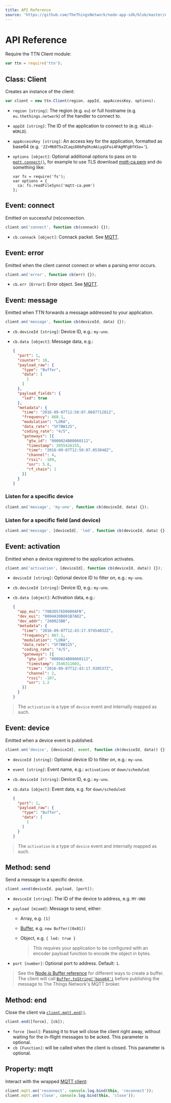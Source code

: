 ```yaml
---
title: API Reference
source: 'https://github.com/TheThingsNetwork/node-app-sdk/blob/master/API.md'
---
```


# API Reference

Require the TTN Client module:

```js
var ttn = require('ttn');
```

## Class: Client

Creates an instance of the client:

```js
var client = new ttn.Client(region, appId, appAccessKey, options);
```

* `region [string]`: The region (e.g. `eu`) or full hostname (e.g. `eu.thethings.network`) of the handler to connect to.
* `appId [string]`: The ID of the application to connect to (e.g. `HELLO-WORLD`).
* `appAccessKey [string]`: An access key for the application, formatted as base64 (e.g. `'2Z+MU0T5xZCaqsD0bPqOhzA6iygGFoi4FAgMFgBfXSo='`).
* `options [object]`: Optional additional options to pass on to [`mqtt.connect()`](https://www.npmjs.com/package/mqtt#connect), for example to use TLS download [mqtt-ca.pem](https://preview.console.thethingsnetwork.org/mqtt-ca.pem) and do something like:
  
    ```node
    var fs = require('fs');
    var options = {
      ca: fs.readFileSync('mqtt-ca.pem')
    };
    ```

## Event: connect

Emitted on successful (re)connection.

```js
client.on('connect', function cb(connack) {});
```

* `cb.connack [object]`: Connack packet. See [MQTT](https://www.npmjs.com/package/mqtt#event-connect).

## Event: error

Emitted when the client cannot connect or when a parsing error occurs.

```js
client.on('error', function cb(err) {});
```

* `cb.err [Error]`: Error object. See [MQTT](https://www.npmjs.com/package/mqtt#event-error).

## Event: message

Emitted when TTN forwards a message addressed to your application.

```js
client.on('message', function cb(deviceId, data) {});
```

* `cb.deviceId [string]`: Device ID, e.g.: `my-uno`.
* `cb.data [object]`: Message data, e.g.:

  ```json
  {
    "port": 1,
    "counter": 10,
    "payload_raw": {
      "type": "Buffer",
      "data": [
        1
      ]
    },
    "payload_fields": {
      "led": true
    },
    "metadata": {
      "time": "2016-09-07T12:50:07.068771281Z",
      "frequency": 868.1,
      "modulation": "LORA",
      "data_rate": "SF7BW125",
      "coding_rate": "4/5",
      "gateways": [{
        "gtw_id": "0000024B08060112",
        "timestamp": 3955426155,
        "time": "2016-09-07T12:50:07.053048Z",
        "channel": 4,
        "rssi": -109,
        "snr": 5.8,
        "rf_chain": 1
      }]
    }
  }
  ```

### Listen for a specific device

```js
client.on('message', 'my-uno', function cb(deviceId, data) {});
```

### Listen for a specific field (and device)

```js
client.on('message', [deviceId], 'led', function cb(deviceId, data) {});
```

## Event: activation

Emitted when a device registered to the application activates.

```js
client.on('activation', [deviceId], function cb(deviceId, data)) {});
```

* `deviceId [string]`: Optional device ID to filter on, e.g.: `my-uno`.
* `cb.deviceId [string]`: Device ID, e.g.: `my-uno`.
* `cb.data [object]`: Activation data, e.g.:

  ```json
  {
    "app_eui": "70B3D57ED0000AFB",
    "dev_eui": "0004A30B001B7AD2",
    "dev_addr": "260023BB",
    "metadata": {
      "time": "2016-09-07T12:43:17.97454032Z",
      "frequency": 867.1,
      "modulation": "LORA",
      "data_rate": "SF7BW125",
      "coding_rate": "4/5",
      "gateways": [{
        "gtw_id": "0000024B08060112",
        "timestamp": 3546311603,
        "time": "2016-09-07T12:43:17.938537Z",
        "channel": 2,
        "rssi": -107,
        "snr": 1.2
      }]
    }
  }
  ```
  
> The `activation` is a type of `device` event and internally mapped as such.

## Event: device

Emitted when a device event is published.

```js
client.on('device', [deviceId], event, function cb(deviceId, data)) {});
```

* `deviceId [string]`: Optional device ID to filter on, e.g.: `my-uno`.
* `event [string]`: Event name, e.g.: `activations` or `down/scheduled`.
* `cb.deviceId [string]`: Device ID, e.g.: `my-uno`.
* `cb.data [object]`: Event data, e.g. for `down/scheduled`:

  ```json
  {
    "port": 1,
    "payload_raw": {
      "type": "Buffer",
      "data": [
        1
      ]
    }
  }
  ```
  
> The `activation` is a type of `device` event and internally mapped as such.

## Method: send

Send a message to a specific device.

```js
client.send(deviceId, payload, [port]);
```

*  `deviceId [string]`: The ID of the device to address, e.g. `MY-UNO`
*  `payload [mixed]`: Message to send, either:
    *  Array, e.g. `[1]`
    *  [Buffer](https://nodejs.org/api/buffer.html), e.g. `new Buffer([0x01])`
    *  Object, e.g. `{ led: true }`
    
        > This requires your application to be configured with an encoder payload function to encode the object in bytes.
        
*  `port [number]`: Optional port to address. Default: `1`.

> See the [Node.js Buffer reference](https://nodejs.org/api/buffer.html#buffer_class_buffer) for different ways to create a buffer. The client will call [`Buffer.toString('base64')`](https://nodejs.org/api/buffer.html#buffer_buf_tostring_encoding_start_end) before publishing the message to The Things Network's MQTT broker.

## Method: end

Close the client via [`client.mqtt.end()`](https://www.npmjs.com/package/mqtt#end).

```js
client.end([force], [cb]);
```

* `force [bool]`: Passing it to true will close the client right away, without waiting for the in-flight messages to be acked. This parameter is optional.
* `cb [Function]`: will be called when the client is closed. This parameter is optional.

## Property: mqtt

Interact with the wrapped [MQTT client](https://www.npmjs.com/package/mqtt):

```js
client.mqtt.on('reconnect', console.log.bind(this, 'reconnect'));
client.mqtt.on('close', console.log.bind(this, 'close'));
```
